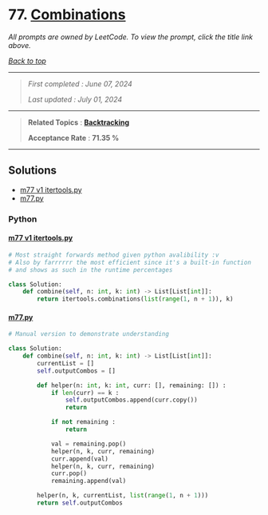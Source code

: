 # 77. [Combinations](<https://leetcode.com/problems/combinations>)

*All prompts are owned by LeetCode. To view the prompt, click the title link above.*

*[Back to top](<../README.md>)*

------

> *First completed : June 07, 2024*
>
> *Last updated : July 01, 2024*

------

> **Related Topics** : **[Backtracking](<by_topic/Backtracking.md>)**
>
> **Acceptance Rate** : **71.35 %**

------

## Solutions

- [m77 v1 itertools.py](<../my-submissions/m77 v1 itertools.py>)
- [m77.py](<../my-submissions/m77.py>)
### Python
#### [m77 v1 itertools.py](<../my-submissions/m77 v1 itertools.py>)
```Python
# Most straight forwards method given python avalibility :v
# Also by farrrrrr the most efficient since it's a built-in function
# and shows as such in the runtime percentages

class Solution:
    def combine(self, n: int, k: int) -> List[List[int]]:
        return itertools.combinations(list(range(1, n + 1)), k)
```

#### [m77.py](<../my-submissions/m77.py>)
```Python
# Manual version to demonstrate understanding

class Solution:
    def combine(self, n: int, k: int) -> List[List[int]]:
        currentList = []
        self.outputCombos = []

        def helper(n: int, k: int, curr: [], remaining: []) :
            if len(curr) == k :
                self.outputCombos.append(curr.copy())
                return

            if not remaining :
                return

            val = remaining.pop()
            helper(n, k, curr, remaining)
            curr.append(val)
            helper(n, k, curr, remaining)
            curr.pop()
            remaining.append(val)

        helper(n, k, currentList, list(range(1, n + 1)))
        return self.outputCombos
```

